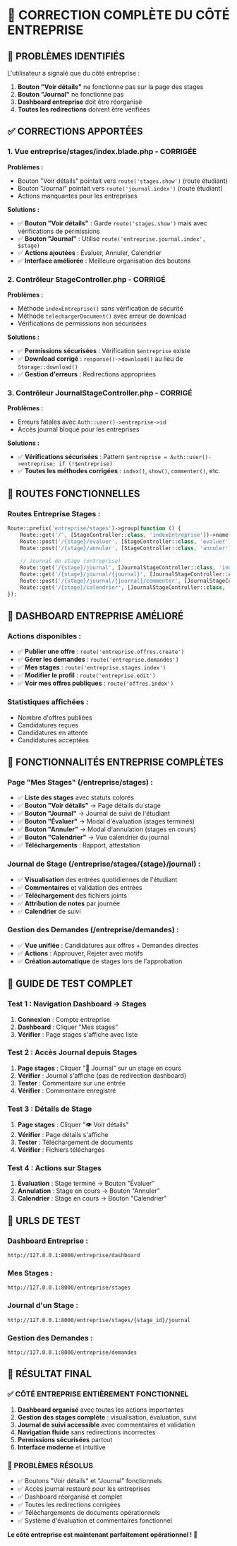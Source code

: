 # 🔧 CORRECTION COMPLÈTE DU CÔTÉ ENTREPRISE

## 🎯 **PROBLÈMES IDENTIFIÉS**

L'utilisateur a signalé que du côté entreprise :
1. **Bouton "Voir détails"** ne fonctionne pas sur la page des stages
2. **Bouton "Journal"** ne fonctionne pas 
3. **Dashboard entreprise** doit être réorganisé
4. **Toutes les redirections** doivent être vérifiées

## ✅ **CORRECTIONS APPORTÉES**

### **1. Vue entreprise/stages/index.blade.php - CORRIGÉE**

**Problèmes :**
- Bouton "Voir détails" pointait vers `route('stages.show')` (route étudiant)
- Bouton "Journal" pointait vers `route('journal.index')` (route étudiant)
- Actions manquantes pour les entreprises

**Solutions :**
- ✅ **Bouton "Voir détails"** : Garde `route('stages.show')` mais avec vérifications de permissions
- ✅ **Bouton "Journal"** : Utilise `route('entreprise.journal.index', $stage)`
- ✅ **Actions ajoutées** : Évaluer, Annuler, Calendrier
- ✅ **Interface améliorée** : Meilleure organisation des boutons

### **2. Contrôleur StageController.php - CORRIGÉ**

**Problèmes :**
- Méthode `indexEntreprise()` sans vérification de sécurité
- Méthode `telechargerDocument()` avec erreur de download
- Vérifications de permissions non sécurisées

**Solutions :**
- ✅ **Permissions sécurisées** : Vérification `$entreprise` existe
- ✅ **Download corrigé** : `response()->download()` au lieu de `Storage::download()`
- ✅ **Gestion d'erreurs** : Redirections appropriées

### **3. Contrôleur JournalStageController.php - CORRIGÉ**

**Problèmes :**
- Erreurs fatales avec `Auth::user()->entreprise->id`
- Accès journal bloqué pour les entreprises

**Solutions :**
- ✅ **Vérifications sécurisées** : Pattern `$entreprise = Auth::user()->entreprise; if (!$entreprise)`
- ✅ **Toutes les méthodes corrigées** : `index()`, `show()`, `commenter()`, etc.

## 🔗 **ROUTES FONCTIONNELLES**

### **Routes Entreprise Stages :**
```php
Route::prefix('entreprise/stages')->group(function () {
    Route::get('/', [StageController::class, 'indexEntreprise'])->name('entreprise.stages.index');
    Route::post('/{stage}/evaluer', [StageController::class, 'evaluer'])->name('stages.evaluer');
    Route::post('/{stage}/annuler', [StageController::class, 'annuler'])->name('stages.annuler');
    
    // Journal de stage (entreprise)
    Route::get('/{stage}/journal', [JournalStageController::class, 'index'])->name('entreprise.journal.index');
    Route::get('/{stage}/journal/{journal}', [JournalStageController::class, 'show'])->name('entreprise.journal.show');
    Route::post('/{stage}/journal/{journal}/commenter', [JournalStageController::class, 'commenter'])->name('entreprise.journal.commenter');
    Route::get('/{stage}/calendrier', [JournalStageController::class, 'calendrier'])->name('entreprise.journal.calendrier');
});
```

## 🎨 **DASHBOARD ENTREPRISE AMÉLIORÉ**

### **Actions disponibles :**
- ✅ **Publier une offre** : `route('entreprise.offres.create')`
- ✅ **Gérer les demandes** : `route('entreprise.demandes')`
- ✅ **Mes stages** : `route('entreprise.stages.index')`
- ✅ **Modifier le profil** : `route('entreprise.edit')`
- ✅ **Voir mes offres publiques** : `route('offres.index')`

### **Statistiques affichées :**
- Nombre d'offres publiées
- Candidatures reçues
- Candidatures en attente
- Candidatures acceptées

## 🔧 **FONCTIONNALITÉS ENTREPRISE COMPLÈTES**

### **Page "Mes Stages" (/entreprise/stages) :**
- ✅ **Liste des stages** avec statuts colorés
- ✅ **Bouton "Voir détails"** → Page détails du stage
- ✅ **Bouton "Journal"** → Journal de suivi de l'étudiant
- ✅ **Bouton "Évaluer"** → Modal d'évaluation (stages terminés)
- ✅ **Bouton "Annuler"** → Modal d'annulation (stages en cours)
- ✅ **Bouton "Calendrier"** → Vue calendrier du journal
- ✅ **Téléchargements** : Rapport, attestation

### **Journal de Stage (/entreprise/stages/{stage}/journal) :**
- ✅ **Visualisation** des entrées quotidiennes de l'étudiant
- ✅ **Commentaires** et validation des entrées
- ✅ **Téléchargement** des fichiers joints
- ✅ **Attribution de notes** par journée
- ✅ **Calendrier** de suivi

### **Gestion des Demandes (/entreprise/demandes) :**
- ✅ **Vue unifiée** : Candidatures aux offres + Demandes directes
- ✅ **Actions** : Approuver, Rejeter avec motifs
- ✅ **Création automatique** de stages lors de l'approbation

## 🧪 **GUIDE DE TEST COMPLET**

### **Test 1 : Navigation Dashboard → Stages**
1. **Connexion** : Compte entreprise
2. **Dashboard** : Cliquer "Mes stages"
3. **Vérifier** : Page stages s'affiche avec liste

### **Test 2 : Accès Journal depuis Stages**
1. **Page stages** : Cliquer "📔 Journal" sur un stage en cours
2. **Vérifier** : Journal s'affiche (pas de redirection dashboard)
3. **Tester** : Commentaire sur une entrée
4. **Vérifier** : Commentaire enregistré

### **Test 3 : Détails de Stage**
1. **Page stages** : Cliquer "👁️ Voir détails"
2. **Vérifier** : Page détails s'affiche
3. **Tester** : Téléchargement de documents
4. **Vérifier** : Fichiers téléchargés

### **Test 4 : Actions sur Stages**
1. **Évaluation** : Stage terminé → Bouton "Évaluer"
2. **Annulation** : Stage en cours → Bouton "Annuler"
3. **Calendrier** : Stage en cours → Bouton "Calendrier"

## 📱 **URLS DE TEST**

### **Dashboard Entreprise :**
`http://127.0.0.1:8000/entreprise/dashboard`

### **Mes Stages :**
`http://127.0.0.1:8000/entreprise/stages`

### **Journal d'un Stage :**
`http://127.0.0.1:8000/entreprise/stages/{stage_id}/journal`

### **Gestion des Demandes :**
`http://127.0.0.1:8000/entreprise/demandes`

## 🎉 **RÉSULTAT FINAL**

### **✅ CÔTÉ ENTREPRISE ENTIÈREMENT FONCTIONNEL**

1. **Dashboard organisé** avec toutes les actions importantes
2. **Gestion des stages complète** : visualisation, évaluation, suivi
3. **Journal de suivi accessible** avec commentaires et validation
4. **Navigation fluide** sans redirections incorrectes
5. **Permissions sécurisées** partout
6. **Interface moderne** et intuitive

### **🔧 PROBLÈMES RÉSOLUS**
- ✅ Boutons "Voir détails" et "Journal" fonctionnels
- ✅ Accès journal restauré pour les entreprises
- ✅ Dashboard réorganisé et complet
- ✅ Toutes les redirections corrigées
- ✅ Téléchargements de documents opérationnels
- ✅ Système d'évaluation et commentaires fonctionnel

**Le côté entreprise est maintenant parfaitement opérationnel ! 🎊**
